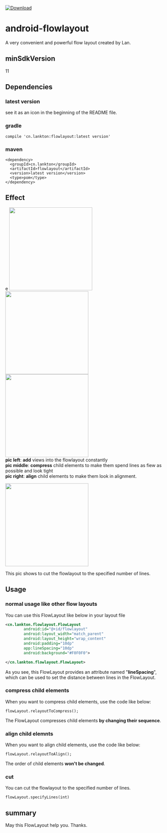 [ ![Download](https://api.bintray.com/packages/lankton/maven/flowlayout/images/download.svg) ](https://bintray.com/lankton/maven/flowlayout/_latestVersion)

# android-flowlayout
A very convenient and powerful flow layout created by Lan.

## minSdkVersion
11

## Dependencies
### latest version
see it as an icon in the beginning of the README file.
### gradle
```
compile 'cn.lankton:flowlayout:latest version'
```
### maven
```
<dependency>
  <groupId>cn.lankton</groupId>
  <artifactId>flowlayout</artifactId>
  <version>latest version</version>
  <type>pom</type>
</dependency>
```
## Effect
e
<img src="https://github.com/lankton/android-flowlayout/blob/master/pictures/flowlayout_add.gif?raw=true" width="260px"/>
<img src="https://github.com/lankton/android-flowlayout/blob/master/pictures/flowlayout_compress.gif?raw=true" width="260px"/>
<img src="https://github.com/lankton/android-flowlayout/blob/master/pictures/flowlayout_align.gif?raw=true" width="260px"/>   
**pic left**:  **add** views into the flowlayout constantly  
**pic middle**: **compress** child elements to make them spend lines as fiew as possible and look tight   
**pic right**: **align** child elements to make them look in alignment.  

<img src="https://github.com/lankton/android-flowlayout/blob/master/pictures/flowlayout_specify.gif?raw=true" width="260px"/> 

This pic shows to cut the flowlayout to the specified number of lines.
## Usage
### normal usage like other flow layouts
You can use this FlowLayout like below in your layout file
```xml
<cn.lankton.flowlayout.FlowLayout
        android:id="@+id/flowlayout"
        android:layout_width="match_parent"
        android:layout_height="wrap_content"
        android:padding="10dp"
        app:lineSpacing="10dp"
        android:background="#F0F0F0">

</cn.lankton.flowlayout.FlowLayout>
```
As you see, this FlowLayout provides an attribute named "**lineSpacing**", which can be used to set the distance between lines in the FlowLayout.
### compress child elements
When you want to compress child elements, use the code like below:  
```
flowLayout.relayoutToCompress();
```
The FlowLayout compresses child elements **by changing their sequence**.
### align child elemnts
When you want to align child elements, use the code like below: 
```
flowLayout.relayoutToAlign();
```
The order of child elements **won't be changed**.
### cut
You can cut the flowlayout to the specified number of lines.
```
flowLayout.specifyLines(int)
```
## summary
May this FlowLayout help you. Thanks.
